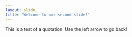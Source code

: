 ```yaml
---
layout: slide
title: "Welcome to our second slide!"
---
```

This is a test of a quotation.
Use the left arrow to go back!
